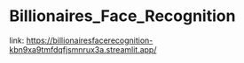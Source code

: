 # Billionaires_Face_Recognition

link: https://billionairesfacerecognition-kbn9xa9tmfdqfjsmnrux3a.streamlit.app/
